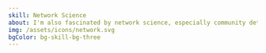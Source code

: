 ```yaml
---
skill: Network Science
about: I'm also fascinated by network science, especially community detection.
img: /assets/icons/network.svg
bgColor: bg-skill-bg-three
---
```

